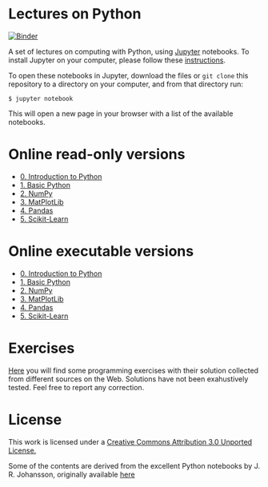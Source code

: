 # Lectures on Python
[![Binder](https://mybinder.org/badge_logo.svg)](https://mybinder.org/v2/gh/tonellotto/PythonLectures/master)

A set of lectures on computing with Python, using [Jupyter](https://jupyter.org) notebooks. To install Jupyter on your computer, please follow these [instructions](http://jupyter.readthedocs.io/en/latest/install.html).

To open these notebooks in Jupyter, download the files or `git clone` this repository to a directory on your computer, and from that directory run:

```shell
$ jupyter notebook
```

This will open a new page in your browser with a list of the available notebooks.

# Online read-only versions

* [0. Introduction to Python](https://nbviewer.jupyter.org/github/tonellotto/PythonLectures/blob/master/0.%20Introduction%20to%20Python.ipynb)
* [1. Basic Python](https://nbviewer.jupyter.org/github/tonellotto/PythonLectures/blob/master/1.%20Basic%20Python.ipynb)
* [2. NumPy](https://nbviewer.jupyter.org/github/tonellotto/PythonLectures/blob/master/2.%20NumPy%20Tutorial.ipynb)
* [3. MatPlotLib](https://nbviewer.jupyter.org/github/tonellotto/PythonLectures/blob/master/3.%20Matplotlib%20Tutorial.ipynb)
* [4. Pandas](https://nbviewer.jupyter.org/github/tonellotto/PythonLectures/blob/master/4.%20Pandas%20Tutorial.ipynb)
* [5. Scikit-Learn](https://nbviewer.jupyter.org/github/tonellotto/PythonLectures/blob/master/5.%20ScikitLearn%20Tutorial.ipynb)

# Online executable versions

* [0. Introduction to Python](https://mybinder.org/v2/gh/tonellotto/PythonLectures/master?filepath=0.%20Introduction%20to%20Python.ipynb)
* [1. Basic Python](https://mybinder.org/v2/gh/tonellotto/PythonLectures/master?filepath=1.%20Basic%20Python.ipynb)
* [2. NumPy](https://mybinder.org/v2/gh/tonellotto/PythonLectures/master?filepath=2.%20NumPy%20Tutorial.ipynb)
* [3. MatPlotLib](https://mybinder.org/v2/gh/tonellotto/PythonLectures/master?filepath=3.%20Matplotlib%20Tutorial.ipynb)
* [4. Pandas](https://mybinder.org/v2/gh/tonellotto/PythonLectures/master?filepath=4.%20Pandas%20Tutorial.ipynb)
* [5. Scikit-Learn](https://mybinder.org/v2/gh/tonellotto/PythonLectures/master?filepath=5.%20ScikitLearn%20Tutorial.ipynb)

# Exercises

[Here](other_exercises.md) you will find some programming exercises with their solution collected from different sources on the Web.
Solutions have not been exahustively tested. Feel free to report any correction.

# License

This work is licensed under a [Creative Commons Attribution 3.0 Unported License.](http://creativecommons.org/licenses/by/3.0/)

Some of the contents are derived from the excellent Python notebooks by J. R. Johansson, originally available [here](https://github.com/jrjohansson/scientific-python-lectures)
